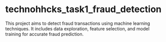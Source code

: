 # technohhcks_task1_fraud_detection
This project aims to detect fraud transactions using machine learning techniques. It includes data exploration, feature selection, and model training for accurate fraud prediction.
